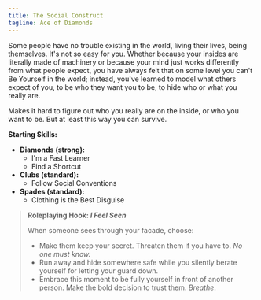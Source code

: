 ```yaml
---
title: The Social Construct
tagline: Ace of Diamonds
---
```


Some people have no trouble existing in the world, living their lives, being themselves. It's not so easy for you. Whether because your insides are literally made of machinery or because your mind just works differently from what people expect, you have always felt that on some level you can't Be Yourself in the world; instead, you've learned to model what others expect of you, to be who they want you to be, to hide who or what you really are.

Makes it hard to figure out who you really are on the inside, or who you want to be. But at least this way you can survive.

**Starting Skills:**
- **Diamonds (strong):**
    - I'm a Fast Learner
    - Find a Shortcut
- **Clubs (standard):**
    - Follow Social Conventions
- **Spades (standard):**
    - Clothing is the Best Disguise

> __Roleplaying Hook: *I Feel Seen*__
> 
> When someone sees through your facade, choose:
> - Make them keep your secret. Threaten them if you have to. *No one must know.*
> - Run away and hide somewhere safe while you silently berate yourself for letting your guard down.
> - Embrace this moment to be fully yourself in front of another person. Make the bold decision to trust them. *Breathe*.
